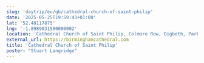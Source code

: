 ```yaml
---
slug: 'daytrip/eu/gb/cathedral-church-of-saint-philip'
date: '2025-05-25T19:59:43+01:00'
lat: '52.48117875'
lng: '-1.8989031500000002'
location: 'Cathedral Church of Saint Philip, Colmore Row, Digbeth, Park Central, Birmingham, West Midlands, England, B3 2QB, United Kingdom'
external_url: https://birminghamcathedral.com
title: 'Cathedral Church of Saint Philip'
poster: "Stuart Langridge"
---
```


